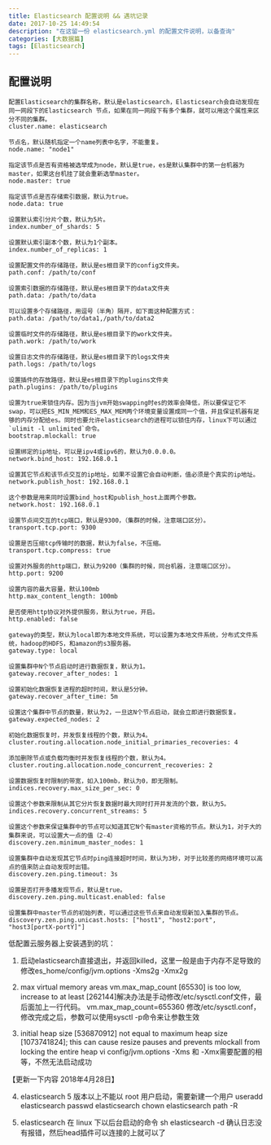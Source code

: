 ```yaml
---
title: Elasticsearch 配置说明 && 遇坑记录
date: 2017-10-25 14:49:54
description: "在这留一份 elasticsearch.yml 的配置文件说明，以备查询"
categories: [大数据篇]
tags: [Elasticsearch]
---
```


<!-- more -->

## 配置说明
    配置Elasticsearch的集群名称，默认是elasticsearch，Elasticsearch会自动发现在同一网段下的Elasticsearch 节点，如果在同一网段下有多个集群，就可以用这个属性来区分不同的集群。
    cluster.name: elasticsearch
    
    节点名，默认随机指定一个name列表中名字，不能重复。
    node.name: "node1"
    
    指定该节点是否有资格被选举成为node，默认是true，es是默认集群中的第一台机器为master，如果这台机挂了就会重新选举master。
    node.master: true
    
    指定该节点是否存储索引数据，默认为true。
    node.data: true
    
    设置默认索引分片个数，默认为5片。
    index.number_of_shards: 5
    
    设置默认索引副本个数，默认为1个副本。
    index.number_of_replicas: 1
    
    设置配置文件的存储路径，默认是es根目录下的config文件夹。
    path.conf: /path/to/conf
    
    设置索引数据的存储路径，默认是es根目录下的data文件夹
    path.data: /path/to/data
    
    可以设置多个存储路径，用逗号（半角）隔开，如下面这种配置方式：
    path.data: /path/to/data1,/path/to/data2
    
    设置临时文件的存储路径，默认是es根目录下的work文件夹。
    path.work: /path/to/work
    
    设置日志文件的存储路径，默认是es根目录下的logs文件夹
    path.logs: /path/to/logs
    
    设置插件的存放路径，默认是es根目录下的plugins文件夹
    path.plugins: /path/to/plugins
    
    设置为true来锁住内存。因为当jvm开始swapping时es的效率会降低，所以要保证它不swap，可以把ES_MIN_MEM和ES_MAX_MEM两个环境变量设置成同一个值，并且保证机器有足够的内存分配给es。同时也要允许elasticsearch的进程可以锁住内存，linux下可以通过`ulimit -l unlimited`命令。
    bootstrap.mlockall: true
    
    设置绑定的ip地址，可以是ipv4或ipv6的，默认为0.0.0.0。
    network.bind_host: 192.168.0.1
    
    设置其它节点和该节点交互的ip地址，如果不设置它会自动判断，值必须是个真实的ip地址。
    network.publish_host: 192.168.0.1
    
    这个参数是用来同时设置bind_host和publish_host上面两个参数。
    network.host: 192.168.0.1
    
    设置节点间交互的tcp端口，默认是9300，（集群的时候，注意端口区分）。
    transport.tcp.port: 9300
    
    设置是否压缩tcp传输时的数据，默认为false，不压缩。
    transport.tcp.compress: true
    
    设置对外服务的http端口，默认为9200（集群的时候，同台机器，注意端口区分）。
    http.port: 9200
    
    设置内容的最大容量，默认100mb
    http.max_content_length: 100mb
    
    是否使用http协议对外提供服务，默认为true，开启。
    http.enabled: false
    
    gateway的类型，默认为local即为本地文件系统，可以设置为本地文件系统，分布式文件系统，hadoop的HDFS，和amazon的s3服务器。
    gateway.type: local
    
    设置集群中N个节点启动时进行数据恢复，默认为1。
    gateway.recover_after_nodes: 1
    
    设置初始化数据恢复进程的超时时间，默认是5分钟。
    gateway.recover_after_time: 5m
    
    设置这个集群中节点的数量，默认为2，一旦这N个节点启动，就会立即进行数据恢复。
    gateway.expected_nodes: 2
    
    初始化数据恢复时，并发恢复线程的个数，默认为4。
    cluster.routing.allocation.node_initial_primaries_recoveries: 4
    
    添加删除节点或负载均衡时并发恢复线程的个数，默认为4。
    cluster.routing.allocation.node_concurrent_recoveries: 2
    
    设置数据恢复时限制的带宽，如入100mb，默认为0，即无限制。
    indices.recovery.max_size_per_sec: 0
    
    设置这个参数来限制从其它分片恢复数据时最大同时打开并发流的个数，默认为5。
    indices.recovery.concurrent_streams: 5
    
    设置这个参数来保证集群中的节点可以知道其它N个有master资格的节点。默认为1，对于大的集群来说，可以设置大一点的值（2-4）
    discovery.zen.minimum_master_nodes: 1
    
    设置集群中自动发现其它节点时ping连接超时时间，默认为3秒，对于比较差的网络环境可以高点的值来防止自动发现时出错。
    discovery.zen.ping.timeout: 3s
    
    设置是否打开多播发现节点，默认是true。
    discovery.zen.ping.multicast.enabled: false
    
    设置集群中master节点的初始列表，可以通过这些节点来自动发现新加入集群的节点。
    discovery.zen.ping.unicast.hosts: ["host1", "host2:port", "host3[portX-portY]"]



低配置云服务器上安装遇到的坑：
1. 启动elasticsearch直接退出，并返回killed，这里一般是由于内存不足导致的
   修改es_home/config/jvm.options
   -Xms2g
   -Xmx2g

2. max virtual memory areas vm.max_map_count [65530] is too low, increase to at least [262144]解决办法是手动修改/etc/sysctl.conf文件，最后面加上一行代码。
   vm.max_map_count=655360
   修改/etc/sysctl.conf，修改完成之后，参数可以使用sysctl -p命令来让参数生效
   
3. initial heap size [536870912] not equal to maximum heap size [1073741824]; this can cause resize pauses and prevents mlockall from locking the entire heap
    vi config/jvm.options 
    -Xms 和 -Xmx需要配置的相等，不然无法启动成功
    
【更新一下内容 2018年4月28日】

4. elasticsearch 5 版本以上不能以  root 用户启动，需要新建一个用户
    useradd elasticsearch
    passwd elasticsearch
    chown elasticsearch path -R
    
5. elasticsearch 在 linux 下以后台启动的命令
    sh elasticsearch -d
    确认日志没有报错，然后head插件可以连接的上就可以了